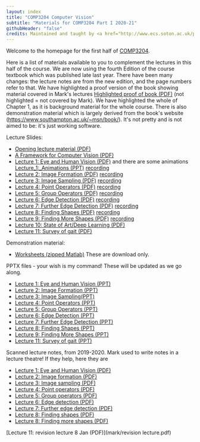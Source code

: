 ```yaml
---
layout: index
title: "COMP3204 Computer Vision"
subtitle: "Materials for COMP3204 Part I 2020-21"
githubHeader: "false"
credits: Maintained and taught by <a href="http://www.ecs.soton.ac.uk/people/msn">Professor Mark Nixon</a>
---
```


Welcome to the homepage for the first half of [COMP3204](https://secure.ecs.soton.ac.uk/module/COMP3204).

Here is a list of materials available to you to complement the lectures in this half of the course. We are now using the fourth Edition of the course textbook which was published late last year. There have been many changes: the lecture notes are from the new edition, and the page numbers refer to that. We have highlighted a proof version of the book showing material covered in Mark's lectures [Highlighted proof of book (PDF)](mark/Sections_of_proof_of_textbook_highlighted.pdf) (not highlighted = not covered by Mark). We have highlighted the whole of Chapter 1, as it is background material for the whole course. There is also demonstration material which is largely derived from the book's website (https://www.southampton.ac.uk/~msn/book/). It's not pretty and is not aimed to be: it's just working software. 

Lecture Slides:

* [Opening lecture material (PDF)](mark/First%20lecture.pdf)
* [A Framework for Computer Vision (PDF)](mark/A%20Framework%20for%20Computer%20Vision-i.pdf)
* [Lecture 1: Eye and Human Vision (PDF)](mark/Lecture_1_2020.pdf) and there are some animations [Lecture_1:_Animations (PPT)](mark/Lecture_1_animations_2020.pptx) [recording](https://southampton.cloud.panopto.eu/Panopto/Pages/Viewer.aspx?id=9a64be1f-2572-4ca2-8c12-ac4f00e64eba)
* [Lecture 2: Image Formation (PDF)](mark/Lecture_2_2020.pdf) [recording](https://southampton.cloud.panopto.eu/Panopto/Pages/Viewer.aspx?id=53777333-e297-4b2c-bd7e-ac4f00e89916)
* [Lecture 3: Image Sampling (PDF)](mark/Lecture_3_2020.pdf) [recording](https://southampton.cloud.panopto.eu/Panopto/Pages/Viewer.aspx?id=dc0154f9-4345-4a53-9219-ac5200e306b7)
* [Lecture 4: Point Operators (PDF)](mark/Lecture_4_2020.pdf) [recording](https://southampton.cloud.panopto.eu/Panopto/Pages/Viewer.aspx?id=803c26de-a504-4d38-a3fb-ac5600e051ce)
* [Lecture 5: Group Operators (PDF)](mark/Lecture_5_2020.pdf) [recording](https://southampton.cloud.panopto.eu/Panopto/Pages/Viewer.aspx?id=a146ecac-cdc8-4a62-a21c-ac5600e4e95e)
* [Lecture 6: Edge Detection (PDF)](mark/Lecture_6_2020.pdf) [recording](https://southampton.cloud.panopto.eu/Panopto/Pages/Viewer.aspx?id=7e16fefa-fb77-4f33-af33-ac5900f1f400)
* [Lecture 7: Further Edge Detection (PDF)](mark/Lecture_7_2020.pdf) [recording](https://southampton.cloud.panopto.eu/Panopto/Pages/Viewer.aspx?id=6918a84a-f3ae-4682-8e39-ac5d010116f3)
* [Lecture 8: Finding Shapes (PDF)](mark/Lecture_8_2020.pdf) [recording](https://southampton.cloud.panopto.eu/Panopto/Pages/Viewer.aspx?id=105a32af-14a8-44ce-8ede-ac5d0103c375)
* [Lecture 9: Finding More Shapes (PDF)](mark/Lecture_9_2020.pdf) [recording](https://southampton.cloud.panopto.eu/Panopto/Pages/Viewer.aspx?id=54b3d80f-634c-4d75-82bb-ac6000ebe406)
* [Lecture 10: State of Art/Deep Learning (PDF)](mark/Lecture_10_2020.pdf)
* [Lecture 11: Survey of gait (PDF)](mark/ACCV%202020%20gait%20nixon%20s.pdf)

Demonstration material:

* [Worksheets (zipped Matlab)](mark/Marks_matlab.zip) These are download only.

PPTX files - your wish is my command! These will be updated as we go along.

* [Lecture 1: Eye and Human Vision (PPT)](mark/Lecture%201.pptx)
* [Lecture 2: Image Formation (PPT)](mark/Lecture%202.pptx)
* [Lecture 3: Image Sampling(PPT)](mark/Lecture%203.pptx)
* [Lecture 4: Point Operators (PPT)](mark/Lecture%204.pptx)
* [Lecture 5: Group Operators (PPT)](mark/Lecture%205.pptx)
* [Lecture 6: Edge Detection (PPT)](mark/Lecture%206.pptx)
* [Lecture 7: Further Edge Detection (PPT)](mark/Lecture%207.pptx)
* [Lecture 8: Finding Shapes (PPT)](mark/Lecture%208.pptx)
* [Lecture 9: Finding More Shapes (PPT)](mark/Lecture%209.pptx)
* [Lecture 11: Survey of gait (PPT)](mark/ACCV%202020%20gait%20nixon%20s.pptx)

Scanned lecture notes, from 2019-2020. Mark used to write notes in a lecture theatre! If they help, here they are

* [Lecture 1: Eye and Human Vision (PDF)](mark/L20notes%2019-20.pdf)
* [Lecture 2: Image formation (PDF)](mark/Lect%202%20notes%2019-20.pdf)
* [Lecture 3: Image sampling (PDF)](mark/Lect%203%20notes%2019-20.pdf)
* [Lecture 4: Point operators (PDF)](mark/Lect%204%20notes%2019-20.pdf)
* [Lecture 5: Group operators (PDF)](mark/Lect%205%20notes%2019-20.pdf)
* [Lecture 6: Edge detection (PDF)](mark/Lect%206%20notes%2019-20.pdf)
* [Lecture 7: Further edge detection (PDF)](mark/Lect%207%20notes%2019-20.pdf)
* [Lecture 8: Finding shapes (PDF)](mark/Lect%208%20notes%2019-20.pdf)
* [Lecture 8: Finding more shapes (PDF)](mark/Lect%209%20notes%2019-20.pdf)


[Lecture 11: revision lecture 8 Jan (PDF)](mark/revision lecture.pdf)

<!---
* [Lecture 1](mark/Lecture_1_Human_Vision.pdf)
* [Lecture 2](mark/Lecture_2_Image_formation.pdf)
* [Lecture 3](mark/Lecture_3_DiscreteFT.pdf)
* [Lecture 4](mark/Lecture_4_slides_point_operators.pdf)
* [Lecture 5](mark/Lecture_5_slides_group_operators.pdf)
* [Lecture 6](mark/Lecture_6_slides_edge_detection1.pdf)
* [Lecture 7](mark/Lecture_7_slides_further_edge_det.pdf)
* [Lecture 8](mark/Lecture_8_slides_finding_shapes.pdf)
* [Lecture 9](mark/Lecture_9_slides_finding_more_shapes.pdf)
-->

<!---
Revision Lecture
* [Jan 2019](mark/revision_lecture.pdf)
-->
<!---
I used to provide handouts for lectures, and they relate to the book's third edition, but the students suggested I need them no longer given the ppts which support the course. If you want them they are here:

* [Handout #0 (PDF)](mark/handout 0.pdf)
* [Handout #1 (PDF)](mark/handout 1.pdf)
* [Handout #2 (PDF)](mark/handout2.pdf)
* [Handout #3 (PDF)](mark/handout3.pdf)
* [Handout #4 (PDF)](mark/handout4.pdf)
* [Handout #5 (PDF)](mark/handout5.pdf)
* [Handout #6 (PDF)](mark/handout6.pdf)
* [Handout #7 (PDF)](mark/handout7.pdf)
* [Handout #8 (PDF)](mark/handout8.pdf)
* [Handout #9 (PDF)](mark/handout9.pdf)
* [Handout #10 (PDF)](mark/handout10.pdf)
* [Handout #13 (PDF)](mark/handout13.pdf)
* [Handout #14 (PDF)](mark/handout14.pdf)
 
-->
